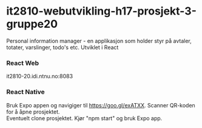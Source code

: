 # it2810-webutvikling-h17-prosjekt-3-gruppe20

Personal information manager -  en applikasjon som holder styr på avtaler, totater, varslinger, todo's etc. 
Utviklet i React

### React Web

it2810-20.idi.ntnu.no:8083

### React Native

Bruk Expo appen og navigiger til https://goo.gl/exATXX. Scanner QR-koden for å åpne prosjektet. 
<br>
Eventuelt clone prosjektet. Kjør "npm start" og bruk Expo app. 
